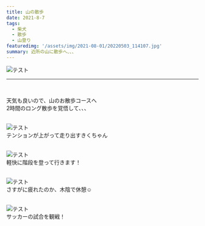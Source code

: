 ```yaml
---
title: 山の散歩
date: 2021-8-7
tags: 
  - 柴犬
  - 散歩
  - 山登り
featuredimg: '/assets/img/2021-08-01/20220503_114107.jpg' 
summary: 近所の山に散歩へ、、、
---
```

![テスト](https://k-kash.s3.us-west-1.amazonaws.com/2021-08-01/20220503_114107.jpg "サンプル")
<br>
***
<br>

天気も良いので、山のお散歩コースへ<br>
2時間のロング散歩を覚悟して、、、
<br>
<br>


![テスト](https://k-kash.s3.us-west-1.amazonaws.com/2021-08-01/20220503_114306.jpg "サンプル")
<br>
テンションが上がって走り出すきくちゃん
<br>
<br>

![テスト](https://k-kash.s3.us-west-1.amazonaws.com/2021-08-01/20211107_100201.jpg "サンプル")
<br>
軽快に階段を登って行きます！
<br>
<br>

![テスト](https://k-kash.s3.us-west-1.amazonaws.com/2021-08-01/20220503_115303.jpg "サンプル")
<br>
さすがに疲れたのか、木陰で休憩:relaxed:
<br>
<br>

![テスト](https://k-kash.s3.us-west-1.amazonaws.com/2021-08-01/20220503_115903.jpg "サンプル")
<br>
サッカーの試合を観戦！
<br>
<br>



